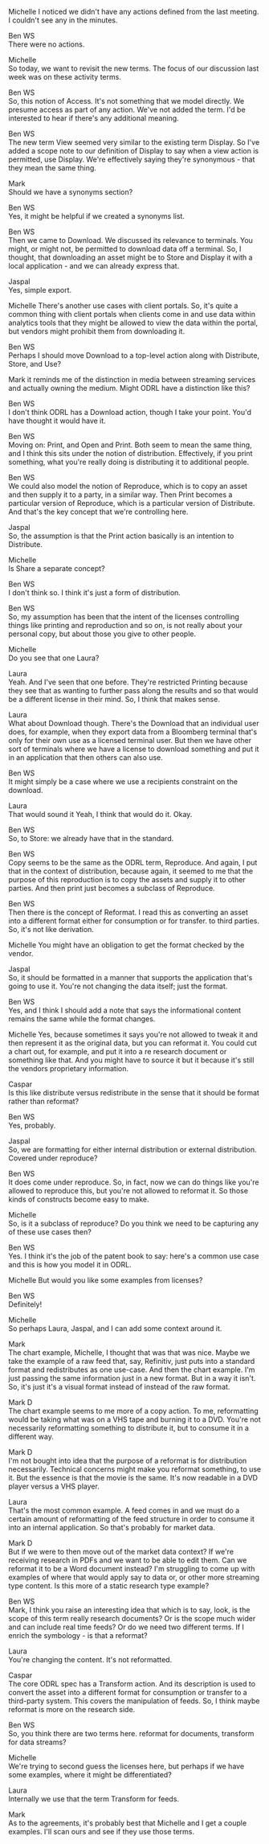 Michelle 
I noticed we didn't have any actions defined from the last meeting. I couldn't see any in the minutes.

Ben WS  
There were no actions.

Michelle  
So today, we want to revisit the new terms. The focus of our discussion last week was on these activity terms. 

Ben WS  
So, this notion of Access. It's not something that we model directly. We presume access as part of any action. We've not added the term. I'd be interested to hear if there's any additional meaning.

Ben WS  
The new term View seemed very similar to the existing term Display.  So I've added a scope note to our definition of Display to say when a view action is permitted, use Display. We're effectively saying they're synonymous - that they mean the same thing.

Mark  
Should we have a synonyms section?

Ben WS  
Yes, it might be helpful if we created a synonyms list.

Ben WS  
Then we came to Download. We discussed its relevance to terminals. You might, or might not, be permitted to download data off a terminal. So, I thought, that downloading an asset might be to Store and Display it with a local application - and we can already express that.

Jaspal  
Yes, simple export.

Michelle
There's another use cases with client portals. So, it's quite a common thing with client portals when clients come in and use data within analytics tools that they might be allowed to view the data within the portal, but vendors might prohibit them from downloading it. 

Ben WS  
Perhaps I should move Download to a top-level action along with Distribute, Store, and Use?

Mark
it reminds me of the distinction in media between streaming services and actually owning the medium. Might ODRL have a distinction like this?

Ben WS  
I don't think ODRL has a Download action, though I take your point. You'd have thought it would have it.

Ben WS  
Moving on: Print, and Open and Print. Both seem to mean the same thing, and I think this sits under the notion of distribution. Effectively, if you print something, what you're really doing is distributing it to additional people. 

Ben WS  
We could also model the notion of Reproduce, which is to copy an asset and then supply it to a party, in a similar way. Then Print becomes a particular version of Reproduce, which is a particular version of Distribute. And that's the key concept that we're controlling here.

Jaspal  
So, the assumption is that the Print action basically is an intention to Distribute. 

Michelle  
Is Share a separate concept?

Ben WS  
I don't think so. I think it's just a form of distribution.

Ben WS  
So, my assumption has been that the intent of the licenses controlling things like printing and reproduction and so on, is not really about your personal copy, but about those you give to other people.

Michelle  
Do you see that one Laura? 

Laura  
Yeah. And I've seen that one before. They're restricted Printing because they see that as wanting to further pass along the results and so that would be a different license in their mind. So, I think that makes sense.

Laura  
What about Download though. There's the Download that an individual user does, for example, when they export data from a Bloomberg terminal that's only for their own use as a licensed terminal user. But then we have other sort of terminals where we have a license to download something and put it in an application that then others can also use. 

Ben WS  
It might simply be a case where we use a recipients constraint on the download.

Laura  
That would sound it Yeah, I think that would do it. Okay.

Ben WS  
So, to Store: we already have that in the standard. 

Ben WS  
Copy seems to be the same as the ODRL term, Reproduce. And again, I put that in the context of distribution, because again, it seemed to me that the purpose of this reproduction is to copy the assets and supply it to other parties. And then print just becomes a subclass of Reproduce. 

Ben WS  
Then there is the concept of Reformat. I read this as converting an asset into a different format either for consumption or for transfer. to third parties. So, it's not like derivation. 

Michelle 
You might have an obligation to get the format checked by the vendor.

Jaspal  
So, it should be formatted in a manner that supports the application that's going to use it. You're not changing the data itself; just the format.

Ben WS  
Yes, and I think I should add a note that says the informational content remains the same while the format changes.

Michelle 
Yes, because sometimes it says you're not allowed to tweak it and then represent it as the original data, but you can reformat it. You could cut a chart out, for example, and put it into a re research document or something like that. And you might have to source it but it because it's still the vendors proprietary information.

Caspar  
Is this like distribute versus redistribute in the sense that it should be format rather than reformat? 

Ben WS  
Yes, probably.

Jaspal  
So, we are formatting for either internal distribution or external distribution. Covered under reproduce?

Ben WS  
It does come under reproduce. So, in fact, now we can do things like you're allowed to reproduce this, but you're not allowed to reformat it. So those kinds of constructs become easy to make.

Michelle  
So, is it a subclass of reproduce? Do you think we need to be capturing any of these use cases then?

Ben WS  
Yes. I think it's the job of the patent book to say: here's a common use case and this is how you model it in ODRL.

Michelle 
But would you like some examples from licenses?

Ben WS  
Definitely!

Michelle  
So perhaps Laura, Jaspal, and I can add some context around it.

Mark  
The chart example, Michelle, I thought that was that was nice. Maybe we take the example of a raw feed that, say, Refinitiv, just puts into a standard format and redistributes as one use-case. And then the chart example. I'm just passing the same information just in a new format. But in a way it isn't. So, it's just it's a visual format instead of instead of the raw format. 

Mark D  
The chart example seems to me more of a copy action. To me, reformatting would be taking what was on a VHS tape and burning it to a DVD. You're not necessarily reformatting something to distribute it, but to consume it in a different way. 

Mark D  
I'm not bought into idea that the purpose of a reformat is for distribution necessarily. Technical concerns might make you reformat something, to use it. But the essence is that the movie is the same. It's now readable in a DVD player versus a VHS player. 

Laura  
That's the most common example. A feed comes in and we must do a certain amount of reformatting of the feed structure in order to consume it into an internal application. So that's probably for market data.

Mark D  
But if we were to then move out of the market data context? If we're receiving research in PDFs and we want to be able to edit them. Can we reformat it to be a Word document instead? I'm struggling to come up with examples of where that would apply say to data or, or other more streaming type content. Is this more of a static research type example? 

Ben WS  
Mark, I think you raise an interesting idea that which is to say, look, is the scope of this term really research documents? Or is the scope much wider and can include real time feeds? Or do we need two different terms. If I enrich the symbology - is that a reformat?

Laura  
You're changing the content. It's not reformatted. 

Caspar  
The core ODRL spec has a Transform action. And its description is used to convert the asset into a different format for consumption or transfer to a third-party system. This covers the manipulation of feeds. So, I think maybe reformat is more on the research side.

Ben WS  
So, you think there are two terms here. reformat for documents, transform for data streams?

Michelle  
We're trying to second guess the licenses here, but perhaps if we have some examples, where it might be differentiated? 

Laura  
Internally we use that the term Transform for feeds. 

Mark  
As to the agreements, it's probably best that Michelle and I get a couple examples. I'll scan ours and see if they use those terms.



